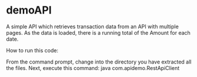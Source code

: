 # demoAPI

A simple API which retrieves transaction data from an API with multiple pages. As the data is loaded, there is a running total of the Amount for each date.

How to run this code:

From the command prompt, change into the directory you have extracted all the files.
Next, execute this command: java com.apidemo.RestApiClient
